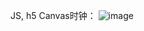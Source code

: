 JS, h5 Canvas时钟：
![image](https://user-images.githubusercontent.com/41655306/126096766-fd2c3cc6-48a0-4562-9e67-1f2c0065f5fd.png)

